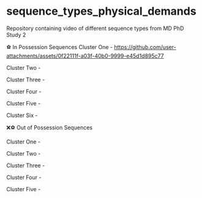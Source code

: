 # sequence_types_physical_demands
Repository containing video of different sequence types from MD PhD Study 2

⚽ In Possession Sequences
Cluster One - 
https://github.com/user-attachments/assets/0f22111f-a03f-40b0-9999-e45d1d895c77

Cluster Two - 

Cluster Three - 

Cluster Four - 

Cluster Five -

Cluster Six -



❌⚽ Out of Possession Sequences 

Cluster One -

Cluster Two - 

Cluster Three - 

Cluster Four -

Cluster Five - 

